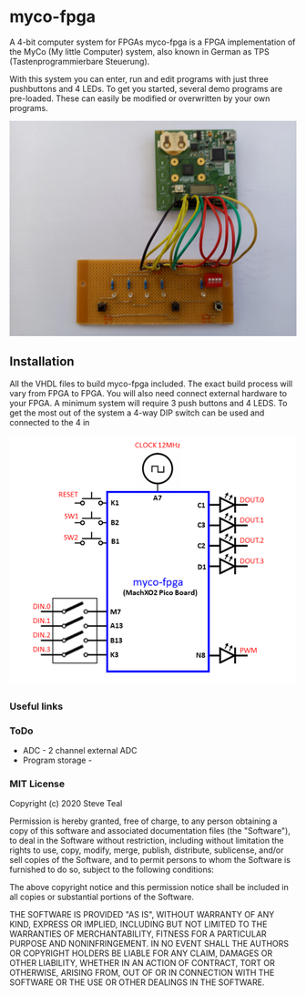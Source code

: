 # myco-fpga
A 4-bit computer system for FPGAs
myco-fpga is a FPGA implementation of the MyCo (My little Computer) system, also known in German as TPS (Tastenprogrammierbare Steuerung).

With this system you can enter, run and edit programs with just three pushbuttons and 4 LEDs. To get you started, several demo programs are pre-loaded. These can easily be modified or overwritten by your own programs.

![System block diagram](pictures/myco1.jpg)

## Installation

All the VHDL files to build myco-fpga included. The exact build process will vary from FPGA to FPGA. You will also need connect external hardware to your FPGA. A minimum system will require 3 push buttons and 4 LEDS. To get the most out of the system a 4-way DIP switch can be used and connected to the 4 in

![System block diagram](pictures/myco2.png)


### Useful links


### ToDo

* ADC - 2 channel external ADC
* Program storage - 

### MIT License

Copyright (c) 2020 Steve Teal

Permission is hereby granted, free of charge, to any person obtaining a copy
of this software and associated documentation files (the "Software"), to deal
in the Software without restriction, including without limitation the rights
to use, copy, modify, merge, publish, distribute, sublicense, and/or sell
copies of the Software, and to permit persons to whom the Software is
furnished to do so, subject to the following conditions:

The above copyright notice and this permission notice shall be included in all
copies or substantial portions of the Software.

THE SOFTWARE IS PROVIDED "AS IS", WITHOUT WARRANTY OF ANY KIND, EXPRESS OR
IMPLIED, INCLUDING BUT NOT LIMITED TO THE WARRANTIES OF MERCHANTABILITY,
FITNESS FOR A PARTICULAR PURPOSE AND NONINFRINGEMENT. IN NO EVENT SHALL THE
AUTHORS OR COPYRIGHT HOLDERS BE LIABLE FOR ANY CLAIM, DAMAGES OR OTHER
LIABILITY, WHETHER IN AN ACTION OF CONTRACT, TORT OR OTHERWISE, ARISING FROM,
OUT OF OR IN CONNECTION WITH THE SOFTWARE OR THE USE OR OTHER DEALINGS IN THE
SOFTWARE.


